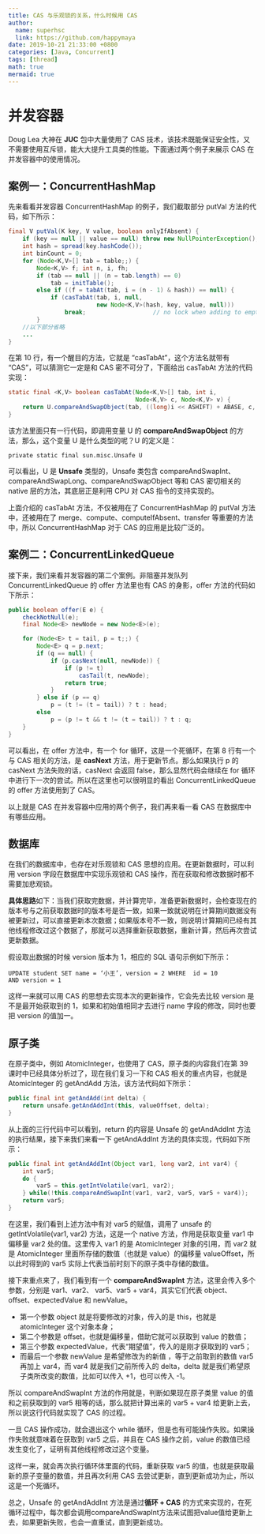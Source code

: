 ```yaml
---
title: CAS 与乐观锁的关系，什么时候用 CAS
author:
  name: superhsc
  link: https://github.com/happymaya
date: 2019-10-21 21:33:00 +0800
categories: [Java, Concurrent]
tags: [thread]
math: true
mermaid: true
---
```

# 并发容器

Doug Lea 大神在 **JUC** 包中大量使用了 CAS 技术，该技术既能保证安全性，又不需要使用互斥锁，能大大提升工具类的性能。下面通过两个例子来展示 CAS 在并发容器中的使用情况。

## 案例一：ConcurrentHashMap

先来看看并发容器 ConcurrentHashMap 的例子，我们截取部分 putVal 方法的代码，如下所示：

```java
final V putVal(K key, V value, boolean onlyIfAbsent) {
    if (key == null || value == null) throw new NullPointerException();
    int hash = spread(key.hashCode());
    int binCount = 0;
    for (Node<K,V>[] tab = table;;) {
        Node<K,V> f; int n, i, fh;
        if (tab == null || (n = tab.length) == 0)
            tab = initTable();
        else if ((f = tabAt(tab, i = (n - 1) & hash)) == null) {
            if (casTabAt(tab, i, null,
                         new Node<K,V>(hash, key, value, null)))
                break;                   // no lock when adding to empty bin
        }
    //以下部分省略
    ...
}
```

在第 10 行，有一个醒目的方法，它就是 “casTabAt”，这个方法名就带有 “CAS”，可以猜测它一定是和 CAS 密不可分了，下面给出 casTabAt 方法的代码实现：

```java
static final <K,V> boolean casTabAt(Node<K,V>[] tab, int i,
                                    Node<K,V> c, Node<K,V> v) {
    return U.compareAndSwapObject(tab, ((long)i << ASHIFT) + ABASE, c, v);
}
```

该方法里面只有一行代码，即调用变量 U 的 **compareAndSwapObject** 的方法，那么，这个变量 U 是什么类型的呢？U 的定义是：

```
private static final sun.misc.Unsafe U
```

可以看出，U 是 **Unsafe** 类型的，Unsafe 类包含 compareAndSwapInt、compareAndSwapLong、compareAndSwapObject 等和 CAS 密切相关的 native 层的方法，其底层正是利用 CPU 对 CAS 指令的支持实现的。

上面介绍的 casTabAt 方法，不仅被用在了 ConcurrentHashMap 的 putVal 方法中，还被用在了 merge、compute、computeIfAbsent、transfer 等重要的方法中，所以 ConcurrentHashMap 对于 CAS 的应用是比较广泛的。

## 案例二：ConcurrentLinkedQueue

接下来，我们来看并发容器的第二个案例。非阻塞并发队列 ConcurrentLinkedQueue 的 offer 方法里也有 CAS 的身影，offer 方法的代码如下所示：

```java
public boolean offer(E e) {
    checkNotNull(e);
    final Node<E> newNode = new Node<E>(e);

    for (Node<E> t = tail, p = t;;) {
        Node<E> q = p.next;
        if (q == null) {
            if (p.casNext(null, newNode)) {
                if (p != t) 
                    casTail(t, newNode); 
                return true;
            }
        } else if (p == q)
            p = (t != (t = tail)) ? t : head;
        else
            p = (p != t && t != (t = tail)) ? t : q;
    }
}
```

可以看出，在 offer 方法中，有一个 for 循环，这是一个死循环，在第 8 行有一个与 CAS 相关的方法，是 **casNext** 方法，用于更新节点。那么如果执行 p 的 casNext 方法失败的话，casNext 会返回 false，那么显然代码会继续在 for 循环中进行下一次的尝试。所以在这里也可以很明显的看出 ConcurrentLinkedQueue 的 offer 方法使用到了 CAS。

以上就是 CAS 在并发容器中应用的两个例子，我们再来看一看 CAS 在数据库中有哪些应用。

## 数据库

在我们的数据库中，也存在对乐观锁和 CAS 思想的应用。在更新数据时，可以利用 version 字段在数据库中实现乐观锁和 CAS 操作，而在获取和修改数据时都不需要加悲观锁。

**具体思路**如下：当我们获取完数据，并计算完毕，准备更新数据时，会检查现在的版本号与之前获取数据时的版本号是否一致，如果一致就说明在计算期间数据没有被更新过，可以直接更新本次数据；如果版本号不一致，则说明计算期间已经有其他线程修改过这个数据了，那就可以选择重新获取数据，重新计算，然后再次尝试更新数据。

假设取出数据的时候 version 版本为 1，相应的 SQL 语句示例如下所示：

```
UPDATE student SET name = ‘小王’, version = 2 WHERE  id = 10 AND version = 1

```

这样一来就可以用 CAS 的思想去实现本次的更新操作，它会先去比较 version 是不是最开始获取到的 1，如果和初始值相同才去进行 name 字段的修改，同时也要把 version 的值加一。

## 原子类

在原子类中，例如 AtomicInteger，也使用了 CAS，原子类的内容我们在第 39 课时中已经具体分析过了，现在我们复习一下和 CAS 相关的重点内容，也就是 AtomicInteger 的 getAndAdd 方法，该方法代码如下所示：

```java
public final int getAndAdd(int delta) {
    return unsafe.getAndAddInt(this, valueOffset, delta);
}
```

从上面的三行代码中可以看到，return 的内容是 Unsafe 的 getAndAddInt 方法的执行结果，接下来我们来看一下 getAndAddInt 方法的具体实现，代码如下所示：

```java
public final int getAndAddInt(Object var1, long var2, int var4) {
    int var5;
    do {
        var5 = this.getIntVolatile(var1, var2);
    } while(!this.compareAndSwapInt(var1, var2, var5, var5 + var4));
    return var5;
}
```

在这里，我们看到上述方法中有对 var5 的赋值，调用了 unsafe 的 getIntVolatile(var1, var2) 方法，这是一个 native 方法，作用是获取变量 var1 中偏移量 var2 处的值。这里传入 var1 的是 AtomicInteger 对象的引用，而 var2 就是 AtomicInteger 里面所存储的数值（也就是 value）的偏移量 valueOffset，所以此时得到的 var5 实际上代表当前时刻下的原子类中存储的数值。

接下来重点来了，我们看到有一个 **compareAndSwapInt** 方法，这里会传入多个参数，分别是 var1、var2、 var5、var5 + var4，其实它们代表 object、offset、expectedValue 和 newValue。

- 第一个参数 object 就是将要修改的对象，传入的是 this，也就是 atomicInteger 这个对象本身；
- 第二个参数是 offset，也就是偏移量，借助它就可以获取到 value 的数值；
- 第三个参数 expectedValue，代表“期望值”，传入的是刚才获取到的 var5；
- 而最后一个参数 newValue 是希望修改为的新值 ，等于之前取到的数值 var5 再加上 var4，而 var4 就是我们之前所传入的 delta，delta 就是我们希望原子类所改变的数值，比如可以传入 +1，也可以传入 -1。

所以 compareAndSwapInt 方法的作用就是，判断如果现在原子类里 value 的值和之前获取到的 var5 相等的话，那么就把计算出来的 var5 + var4 给更新上去，所以说这行代码就实现了 CAS 的过程。

一旦 CAS 操作成功，就会退出这个 while 循环，但是也有可能操作失败。如果操作失败就意味着在获取到 var5 之后，并且在 CAS 操作之前，value 的数值已经发生变化了，证明有其他线程修改过这个变量。

这样一来，就会再次执行循环体里面的代码，重新获取 var5 的值，也就是获取最新的原子变量的数值，并且再次利用 CAS 去尝试更新，直到更新成功为止，所以这是一个死循环。

总之，Unsafe 的 getAndAddInt 方法是通过**循环 + CAS** 的方式来实现的，在死循环过程中，每次都会调用compareAndSwapInt方法来试图把value值给更新上去，如果更新失败，也会一直重试，直到更新成功。
